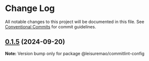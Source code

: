 # Change Log

All notable changes to this project will be documented in this file.
See [Conventional Commits](https://conventionalcommits.org) for commit guidelines.

## [0.1.5](https://github.com/webpack-boost/demo_test/compare/@leisuremao/commitlint-config@0.1.4...@leisuremao/commitlint-config@0.1.5) (2024-09-20)

**Note:** Version bump only for package @leisuremao/commitlint-config
